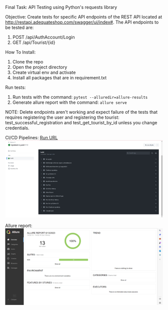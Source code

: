 Final Task: API Testing using Python's requests library

Objective: Create tests for specific API endpoints of the REST API located at http://restapi.adequateshop.com/swagger/ui/index#. The API endpoints to be tested are:

1. POST /api/AuthAccount/Login
2. GET /api/Tourist/{id}

How To Install:
1. Clone the repo
2. Open the project directory
3. Create virtual env and activate
4. Install all packages that are in requirement.txt

Run tests:
1. Run tests with the command: `pytest --alluredir=allure-results`
2. Generate allure report with the command: `allure serve`

NOTE: Delete endpoints aren't working and expect failure of the tests that requires registering the user and registering the tourist:
test_successful_registration and test_get_tourist_by_id unless you change credentials.

CI/CD Pipelines:
[Run URL 
](https://github.com/megi1t/Final_Project_testing/actions/runs/5253908641/jobs/9491839161)
![img.png](img.png)

Allure report:
![img_1.png](img_1.png)
